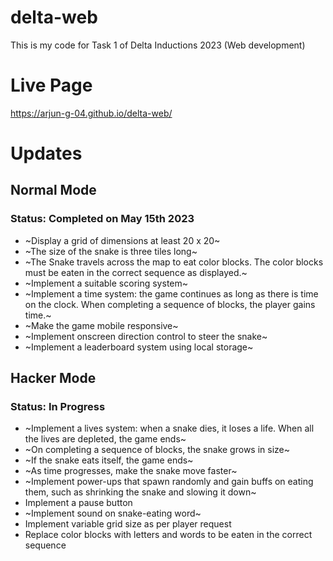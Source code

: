 # delta-web
This is my code for Task 1 of Delta Inductions 2023 (Web development)

# Live Page
https://arjun-g-04.github.io/delta-web/

# Updates
## Normal Mode
### Status: Completed on May 15th 2023
* ~Display a grid of dimensions at least 20 x 20~
* ~The size of the snake is three tiles long~
* ~The Snake travels across the map to eat color blocks. The color blocks must be eaten in the correct sequence as displayed.~
* ~Implement a suitable scoring system~
* ~Implement a time system: the game continues as long as there is time on the clock. When completing a sequence of blocks, the player gains time.~
* ~Make the game mobile responsive~
* ~Implement onscreen direction control to steer the snake~
* ~Implement a leaderboard system using local storage~

## Hacker Mode
### Status: In Progress
* ~Implement a lives system: when a snake dies, it loses a life. When all the lives are depleted, the game ends~
* ~On completing a sequence of blocks, the snake grows in size~
* ~If the snake eats itself, the game ends~
* ~As time progresses, make the snake move faster~
* ~Implement power-ups that spawn randomly and gain buffs on eating them, such as shrinking the snake and slowing it down~
* Implement a pause button
* ~Implement sound on snake-eating word~
* Implement variable grid size as per player request
* Replace color blocks with letters and words to be eaten in the correct sequence